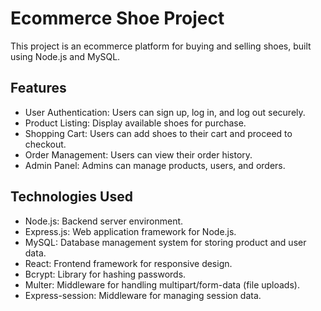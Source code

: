 # Ecommerce Shoe Project

This project is an ecommerce platform for buying and selling shoes, built using Node.js and MySQL.

## Features

- User Authentication: Users can sign up, log in, and log out securely.
- Product Listing: Display available shoes for purchase.
- Shopping Cart: Users can add shoes to their cart and proceed to checkout.
- Order Management: Users can view their order history.
- Admin Panel: Admins can manage products, users, and orders.

## Technologies Used

- Node.js: Backend server environment.
- Express.js: Web application framework for Node.js.
- MySQL: Database management system for storing product and user data.
- React: Frontend framework for responsive design.
- Bcrypt: Library for hashing passwords.
- Multer: Middleware for handling multipart/form-data (file uploads).
- Express-session: Middleware for managing session data.
